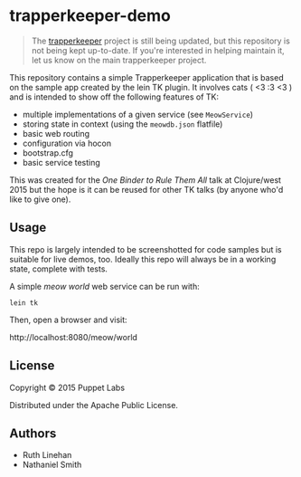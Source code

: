 # trapperkeeper-demo

> The [trapperkeeper](https://github.com/puppetlabs/trapperkeeper) project is still being updated, but this repository is not being kept up-to-date. If you're interested in helping maintain it, let us know on the main trapperkeeper project.

This repository contains a simple Trapperkeeper application that is based on the sample app created by the lein TK plugin. It involves cats ( <3 :3 <3 ) and is intended to show off the following features of TK:

 * multiple implementations of a given service (see `MeowService`)
 * storing state in context (using the `meowdb.json` flatfile)
 * basic web routing
 * configuration via hocon
 * bootstrap.cfg
 * basic service testing

This was created for the _One Binder to Rule Them All_ talk at Clojure/west 2015 but the hope is it can be reused for other TK talks (by anyone who\'d like to give one).


## Usage

This repo is largely intended to be screenshotted for code samples but is suitable for live demos, too. Ideally this repo will always be in a working state, complete with tests.

A simple _meow world_ web service can be run with:

`lein tk`

Then, open a browser and visit:

http://localhost:8080/meow/world

## License

Copyright © 2015 Puppet Labs

Distributed under the Apache Public License.

## Authors

 * Ruth Linehan
 * Nathaniel Smith


